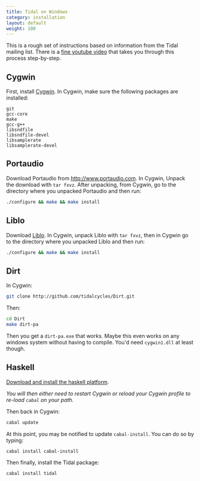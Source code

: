```yaml
---
title: Tidal on Windows
category: installation
layout: default
weight: 100
---
```


This is a rough set of instructions based on information from the
Tidal mailing list. There is a [fine youtube
video](https://www.youtube.com/watch?v=KPCRUuYsb5M) that takes you
through this process step-by-step.


## Cygwin
First, install [Cygwin](https://www.cygwin.com). In Cygwin, make sure the
following packages are installed:

~~~~
git
gcc-core
make
gcc-g++
libsndfile
libsndfile-devel
libsamplerate
libsamplerate-devel
~~~~

## Portaudio

Download Portaudio from http://www.portaudio.com. In Cygwin, Unpack
the download with `tar fxvz`. After unpacking, from Cygwin, go to the directory
where you unpacked Portaudio and then run:

~~~~bash
./configure && make && make install
~~~~

## Liblo

Download [Liblo](http://liblo.sourceforge.net).
In Cygwin, unpack Liblo with `tar fxvz`, then in Cygwin go to the directory where you
unpacked Liblo and then run:

~~~~bash
./configure && make && make install
~~~~

## Dirt

In Cygwin:

~~~~bash
git clone http://github.com/tidalcycles/Dirt.git
~~~~

Then:

~~~~bash
cd Dirt
make dirt-pa
~~~~

Then you get a `dirt-pa.exe` that works. Maybe this even works on any
windows system without having to compile. You'd need `cygwin1.dll` at
least though.

## Haskell

[Download and install the haskell platform](https://www.haskell.org/platform/).

*You will then either need to restart Cygwin or reload your Cygwin profile to re-load `cabal` on your path.*

Then back in Cygwin:

~~~~bash
cabal update
~~~~

At this point, you may be notified to update `cabal-install`. You can do so by typing:

~~~~bash
cabal install cabal-install
~~~~

Then finally, install the Tidal package:

~~~~bash
cabal install tidal
~~~~
